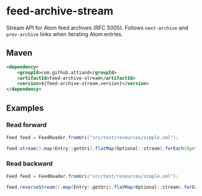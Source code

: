 # feed-archive-stream

Stream API for Atom feed archives (RFC 5005). Follows `next-archive` and `prev-archive` links when iterating Atom entries.

## Maven

```xml
<dependency>
    <groupId>com.github.attiand</groupId>
    <artifactId>feed-archive-stream</artifactId>
    <version>${feed-archive-stream.version}</version>
</dependency>
```

## Examples

### Read forward

```java
Feed feed = FeedReader.fromUri("src/test/resources/simple.xml");

feed.stream().map(Entry::getUri).flatMap(Optional::stream).forEach(System.out::println);
```

### Read backward

```java
Feed feed = FeedReader.fromUri("src/test/resources/simple.xml");

feed.reverseStream().map(Entry::getUri).flatMap(Optional::stream).forEach(System.out::println);
```
